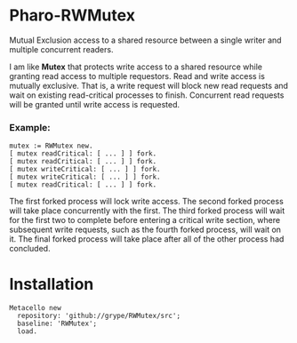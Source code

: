 # Pharo-RWMutex
Mutual Exclusion access to a shared resource between a single writer and multiple concurrent readers.

I am like **Mutex** that protects write access to a shared resource while granting read access to multiple requestors. Read and write access is mutually exclusive. That is, a write request will block new read requests and wait on existing read-critical processes to finish. Concurrent read requests will be granted until write access is requested.

### Example:

```smalltalk
mutex := RWMutex new.
[ mutex readCritical: [ ... ] ] fork.
[ mutex readCritical: [ ... ] ] fork.
[ mutex writeCritical: [ ... ] ] fork.
[ mutex writeCritical: [ ... ] ] fork.
[ mutex readCritical: [ ... ] ] fork.
```

The first forked process will lock write access. The second forked process will take place concurrently with the first. The third forked process will wait for the first two to complete before entering a critical write section, where subsequent write requests, such as the fourth forked process, will wait on it. The final forked process will take place after all of the other process had concluded.

# Installation

```smalltalk
Metacello new
  repository: 'github://grype/RWMutex/src';
  baseline: 'RWMutex';
  load.
```
